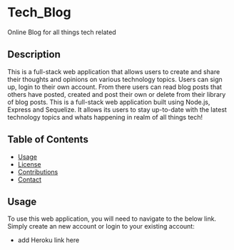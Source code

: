 # Tech_Blog 

Online Blog for all things tech related

## Description

This is a full-stack web application that allows users to create and share their thoughts and opinions on various technology topics. Users can sign up, login to their own account. From there users can read blog posts that others have posted, created and post their own or delete from their library of blog posts.
This is a full-stack web application built using Node.js, Express and Sequelize. It allows its users to stay  up-to-date with the latest technology topics and whats happening in realm of all things tech! 

## Table of Contents 

  - [Usage](#usage)
  - [License](#license)
  - [Contributions](#contributions)
  - [Contact](#contact)


## Usage

To use this web application, you will need to navigate to the below link. Simply create an new account or login to your existing account:

- add Heroku link here



